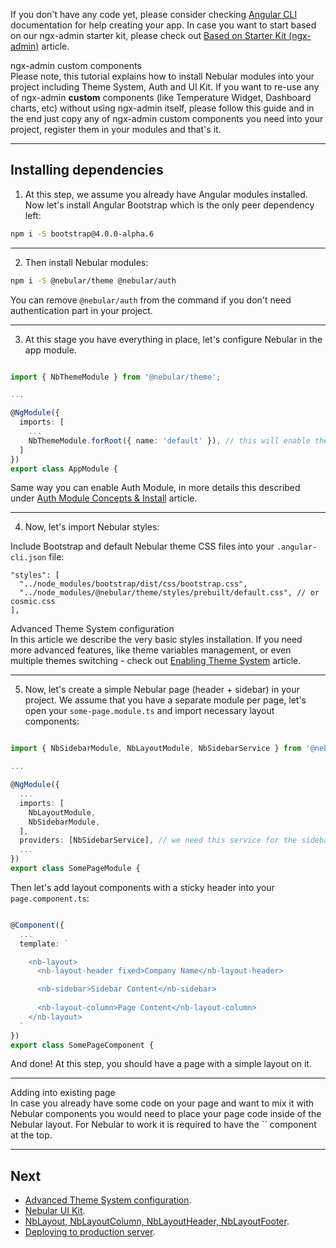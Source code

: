 If you don't have any code yet, please consider checking <a href="https://cli.angular.io" target="_blank">Angular CLI</a> documentation for help creating your app.
In case you want to start based on our ngx-admin starter kit, please check out [Based on Starter Kit (ngx-admin)](#/docs/installation/based-on-starter-kit-ngxadmin) article.

<div class="note note-info">
  <div class="note-title">ngx-admin custom components</div>
  <div class="note-body">
    Please note, this tutorial explains how to install Nebular modules into your project including Theme System, Auth and UI Kit. 
    If you want to re-use any of ngx-admin <strong>custom</strong> components (like Temperature Widget, Dashboard charts, etc) without using ngx-admin itself, 
    please follow this guide and in the end just copy any of ngx-admin custom components you need into your project, register them in your modules and that's it.
  </div>
</div>
<hr class="section-end">

## Installing dependencies
1) At this step, we assume you already have Angular modules installed. Now let's install Angular Bootstrap which is the only peer dependency left:

```bash
npm i -S bootstrap@4.0.0-alpha.6
```
<hr class="section-end">

2) Then install Nebular modules:

```bash
npm i -S @nebular/theme @nebular/auth
```
You can remove `@nebular/auth` from the command if you don't need authentication part in your project.
<hr class="section-end">

3) At this stage you have everything in place, let's configure Nebular in the app module.

```typescript

import { NbThemeModule } from '@nebular/theme';

...

@NgModule({
  imports: [
    ...
    NbThemeModule.forRoot({ name: 'default' }), // this will enable the default theme, you can change this to `cosmic` to enable the dark theme
  ]
})
export class AppModule {

```
Same way you can enable Auth Module, in more details this described under [Auth Module Concepts & Install](#/docs/auth/conceptsinstall) article.
<hr class="section-end">

4) Now, let's import Nebular styles:

Include Bootstrap and default Nebular theme CSS files into your `.angular-cli.json` file:

```
"styles": [
  "../node_modules/bootstrap/dist/css/bootstrap.css",
  "../node_modules/@nebular/theme/styles/prebuilt/default.css", // or cosmic.css
],
```

<div class="note note-info">
  <div class="note-title">Advanced Theme System configuration</div>
  <div class="note-body">
    In this article we describe the very basic styles installation. If you need more advanced features, like theme variables management, 
    or even multiple themes switching - check out <a href="#/docs/guides/enabling-theme-system">Enabling Theme System</a> article.
  </div>
</div>
<hr class="section-end">


5) Now, let's create a simple Nebular page (header + sidebar) in your project. We assume that you have a separate module per page, let's open your `some-page.module.ts` and import necessary layout components:

```typescript

import { NbSidebarModule, NbLayoutModule, NbSidebarService } from '@nebular/theme';

...

@NgModule({
  ...
  imports: [
    NbLayoutModule,
    NbSidebarModule,
  ],
  providers: [NbSidebarService], // we need this service for the sidebar
  ...
})
export class SomePageModule {

```

Then let's add layout components with a sticky header into your `page.component.ts`:
```typescript

@Component({
  ...
  template: `

    <nb-layout>
      <nb-layout-header fixed>Company Name</nb-layout-header>

      <nb-sidebar>Sidebar Content</nb-sidebar>
      
      <nb-layout-column>Page Content</nb-layout-column>
    </nb-layout>
  `
})
export class SomePageComponent {

```

And done! At this step, you should have a page with a simple layout on it.
<hr class="section-end">

<div class="note note-info">
  <div class="note-title">Adding into existing page</div>
  <div class="note-body">
    In case you already have some code on your page and want to mix it with Nebular components you would need to place your page code inside of the Nebular layout. 
    For Nebular to work it is required to have the `<nb-layout></nb-layout>` component at the top.
  </div>
</div>
<hr class="section-end"> 


## Next

- [Advanced Theme System configuration](#/docs/guides/enabling-theme-system).
- [Nebular UI Kit](#/docs/concepts/ui-kit).
- [NbLayout, NbLayoutColumn, NbLayoutHeader, NbLayoutFooter](#/docs/components/layout).
- [Deploying to production server](#/docs/guides/server-deployment).
